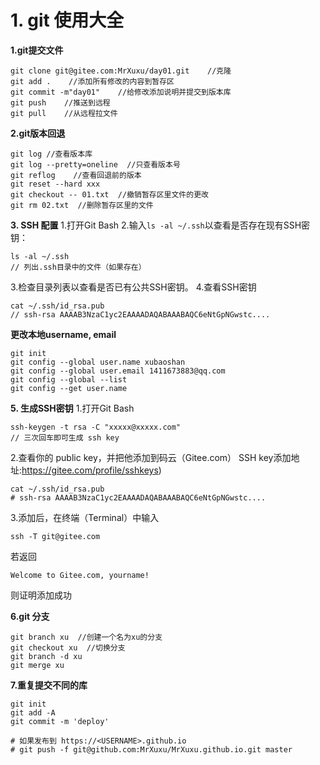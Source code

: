 # 1. git 使用大全
**1.git提交文件**
```shell
git clone git@gitee.com:MrXuxu/day01.git    //克隆
git add .    //添加所有修改的内容到暂存区
git commit -m"day01"    //给修改添加说明并提交到版本库
git push    //推送到远程
git pull    //从远程拉文件
```
**2.git版本回退**
```shell
git log //查看版本库
git log --pretty=oneline  //只查看版本号
git reflog    //查看回退前的版本
git reset --hard xxx
git checkout -- 01.txt  //撤销暂存区里文件的更改
git rm 02.txt  //删除暂存区里的文件
```

**3. SSH 配置**
1.打开Git Bash
2.输入`ls -al ~/.ssh`以查看是否存在现有SSH密钥：
```shell
ls -al ~/.ssh 
// 列出.ssh目录中的文件（如果存在）
```
3.检查目录列表以查看是否已有公共SSH密钥。
4.查看SSH密钥
```shell
cat ~/.ssh/id_rsa.pub
// ssh-rsa AAAAB3NzaC1yc2EAAAADAQABAAABAQC6eNtGpNGwstc....
```

**更改本地username, email**
```shell
git init
git config --global user.name xubaoshan
git config --global user.email 1411673883@qq.com
git config --global --list
git config --get user.name
```
**5. 生成SSH密钥**
1.打开Git Bash
```shell
ssh-keygen -t rsa -C "xxxxx@xxxxx.com"  
// 三次回车即可生成 ssh key
````
2.查看你的 public key，并把他添加到码云（Gitee.com） SSH key添加地址:https://gitee.com/profile/sshkeys)
```shell
cat ~/.ssh/id_rsa.pub
# ssh-rsa AAAAB3NzaC1yc2EAAAADAQABAAABAQC6eNtGpNGwstc....
```
3.添加后，在终端（Terminal）中输入
```shell
ssh -T git@gitee.com
```
若返回
```shell
Welcome to Gitee.com, yourname!
```
则证明添加成功


**6.git 分支**

```shell
git branch xu  //创建一个名为xu的分支
git checkout xu  //切换分支
git branch -d xu
git merge xu
```

**7.重复提交不同的库**
```shell
git init
git add -A
git commit -m 'deploy'

# 如果发布到 https://<USERNAME>.github.io
# git push -f git@github.com:MrXuxu/MrXuxu.github.io.git master
```